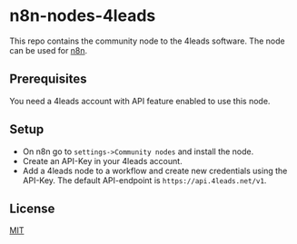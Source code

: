 # n8n-nodes-4leads

This repo contains the community node to the 4leads software. The node can be used for [n8n](n8n.io).

## Prerequisites

You need a 4leads account with API feature enabled to use this node.

## Setup

* On n8n go to `settings->Community nodes` and install the node.
* Create an API-Key in your 4leads account.
* Add a 4leads node to a workflow and create new credentials using the API-Key. The default API-endpoint
  is `https://api.4leads.net/v1`. 

## License

[MIT](https://github.com/4leads/n8n-nodes-4leads/blob/main/LICENSE)
